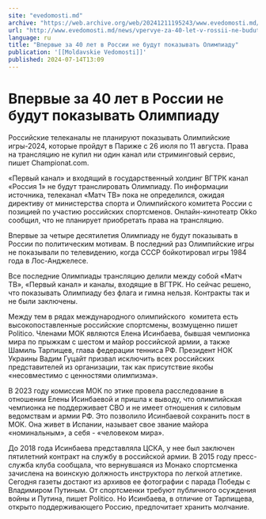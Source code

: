 ```yaml
---
site: "evedomosti.md"
archive: "https://web.archive.org/web/20241211195243/www.evedomosti.md/news/vpervye-za-40-let-v-rossii-ne-budut-pokazyvat-olimpiadu"
url: "http://www.evedomosti.md/news/vpervye-za-40-let-v-rossii-ne-budut-pokazyvat-olimpiadu"
language: ru
title: "Впервые за 40 лет в России не будут показывать Олимпиаду"
publication: '[[Moldavskie Vedomosti]]'
published: 2024-07-14T13:09
---
```


# Впервые за 40 лет в России не будут показывать Олимпиаду

Российские телеканалы не планируют показывать Олимпийские игры-2024, которые пройдут в Париже с 26 июля по 11 августа. Права на трансляцию не купил ни один канал или стриминговый сервис, пишет Сhampionat.com.

«Первый канал» и входящий в государственный холдинг ВГТРК канал «Россия 1» не будут транслировать Олимпиаду. По информации источника, телеканал «Матч ТВ» пока не определился, ожидая директиву от министерства спорта и Олимпийского комитета России с позицией по участию российских спортсменов. Онлайн-кинотеатр Okko сообщил, что не планирует приобретать права на трансляцию.

Впервые за четыре десятилетия Олимпиаду не будут показывать в России по политическим мотивам. В последний раз Олимпийские игры не показывали по телевидению, когда СССР бойкотировал игры 1984 года в Лос-Анджелесе.

Все последние Олимпиады трансляцию делили между собой «Матч ТВ», «Первый канал» и каналы, входящие в ВГТРК. Но сейчас решено, что показывать Олимпиаду без флага и гимна нельзя. Контракты так и не были заключены.

Между тем в рядах международного олимпийского  комитета есть высокопоставленные российские спортсмены, возмущенно пишет Politico. Членами МОК являются Елена Исинбаева, бывшая чемпионка мира по прыжкам с шестом и майор российской армии, а также Шамиль Тарпищев, глава федерации тенниса РФ. Президент НОК Украины Вадим Гуцайт призвал исключить всех российских представителей из организации, так как присутствие якобы «несовместимо с ценностями олимпизма».

В 2023 году комиссия МОК по этике провела расследование в отношении Елены Исинбаевой и пришла к выводу, что олимпийская чемпионка не поддерживает СВО и не имеет отношения к силовым ведомствам и армии РФ. Это позволило Исинбаевой сохранить пост в МОК. Она живет в Испании, называет свое звание майора «номинальным», а себя - «человеком мира».

До 2018 года Исинбаева представляла ЦСКА, у нее был заключен пятилетний контракт на службу в российской армии. В 2015 году пресс-служба клуба сообщала, что вернувшаяся из Монако спортсменка зачислена на воинскую должность инструктора по легкой атлетике. Сегодня газеты достают из архивов ее фотографии с парада Победы с Владимиром Путиным. От спортсменки требуют публичного осуждения войны и Путина, пишет Politico. Но Исинбаева, в отличие от Тарпищева, открыто поддерживающего Россию, предпочитает хранить молчание.